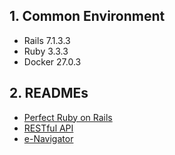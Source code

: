 ## 1. Common Environment

- Rails 7.1.3.3
- Ruby 3.3.3
- Docker 27.0.3

## 2. READMEs

- [Perfect Ruby on Rails](./perfect-ruby-on-rails/README.md)
- [RESTful API](./restful-api/README.md)
- [e-Navigator](./e-navigator/README.md)
